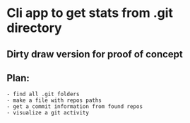# Cli app to get stats from .git directory
## Dirty draw version for proof of concept 
## Plan:
    - find all .git folders
    - make a file with repos paths
    - get a commit information from found repos
    - visualize a git activity